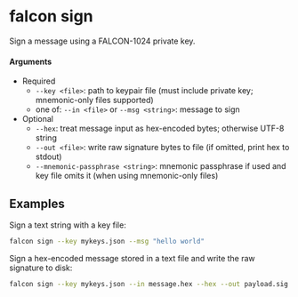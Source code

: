 # falcon sign

Sign a message using a FALCON-1024 private key.

#### Arguments
  - Required
    - `--key <file>`: path to keypair file (must include private key; mnemonic-only files supported)
    - one of: `--in <file>` or `--msg <string>`: message to sign
  - Optional
    - `--hex`: treat message input as hex-encoded bytes; otherwise UTF-8 string
    - `--out <file>`: write raw signature bytes to file (if omitted, print hex to stdout)
    - `--mnemonic-passphrase <string>`: mnemonic passphrase if used and key file omits it (when using mnemonic-only files)

## Examples

Sign a text string with a key file:

```bash
falcon sign --key mykeys.json --msg "hello world"
```

Sign a hex-encoded message stored in a text file and write the raw signature to disk:

```bash
falcon sign --key mykeys.json --in message.hex --hex --out payload.sig
```
